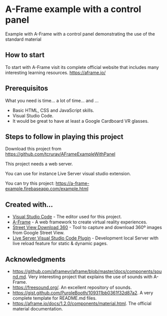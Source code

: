 # A-Frame example with a control panel 

Example with A-Frame with a control panel demonstrating the use of the standard material

## How to start

To start with A-Frame visit its complete official website that includes many interesting learning resources. https://aframe.io/

## Prerequisitos

What you need is time... a lot of time... and ...

* Basic HTML, CSS and JavaScript skills.
* Visual Studio Code.
* It would be great to have at least a Google Cardboard VR glasses.

## Steps to follow in playing this project

Download this project from https://github.com/tcrurav/AFrameExampleWithPanel

This project needs a web server.

You can use for instance Live Server visual studio extension.

You can try this project: https://a-frame-example.firebaseapp.com/example.html

## Created with...

* [Visual Studio Code](https://code.visualstudio.com/) - The editor used for this project.
* [A-Frame](https://aframe.io/) - A web framework to create virtual reality experiences.
* [Street View Download 360](https://svd360.istreetview.com/) - Tool to capture and download 360º images from Google Street View.
* [Live Server Visual Studio Code Plugin](https://marketplace.visualstudio.com/items?itemName=ritwickdey.LiveServer) - Development local Server with live reload feature for static & dynamic pages.

## Acknowledgments

* https://github.com/aframevr/aframe/blob/master/docs/components/sound.md. Very interesting project that explains the use of sounds with A-Frame.
* https://freesound.org/. An excellent repository of sounds.
* https://gist.github.com/PurpleBooth/109311bb0361f32d87a2. A very complete template for README.md files.
* https://aframe.io/docs/1.2.0/components/material.html. The official material documentation.
